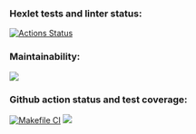 ### Hexlet tests and linter status:
[![Actions Status](https://github.com/KristinaDegtereva/frontend-project-46/workflows/hexlet-check/badge.svg)](https://github.com/KristinaDegtereva/frontend-project-46/actions)

### Maintainability:
<a href="https://codeclimate.com/github/KristinaDegtereva/frontend-project-46/maintainability"><img src="https://api.codeclimate.com/v1/badges/b983697d906964f63d60/maintainability" /></a>

### Github action status and test coverage:
[![Makefile CI](https://github.com/KristinaDegtereva/frontend-project-46/actions/workflows/nodejs.yml/badge.svg)](https://github.com/KristinaDegtereva/frontend-project-46/actions/workflows/nodejs.yml)
<a href="https://codeclimate.com/github/KristinaDegtereva/frontend-project-46/test_coverage"><img src="https://api.codeclimate.com/v1/badges/b983697d906964f63d60/test_coverage" /></a>